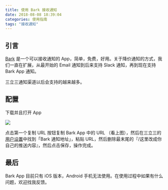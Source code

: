 ```yaml
---
title: 使用 Bark 接收通知
date: 2018-08-08 18:39:04
categories: 使用指南
tags: "接收通知"
---
```


## 引言

[Bark](https://3li3.com/app/view?id=287825) 是一个可以接收通知的 App，简单，免费，好用。关于降价通知的方式，我们一直在扩展，从最开始的 Email 通知到后来支持 Slack 通知，再到现在支持 Bark App 通知。

三立三通知渠道以后会支持的越来越多。

## 配置

下载并且打开 App

![](https://ws1.sinaimg.cn/large/4cc5f9b3gy1fu2dozd098j20910fytaj.jpg)


点击第一个复制 URL 按钮复制 Bark App 中的 URL （看上图），然后在三立三的[用户设置](https://3li3.com/user/profile)中找到「Bark 通知地址」，粘贴 URL，然后删除最末尾的『/这里改成你自己的推送内容』，然后点击保存，操作完成。


## 最后

Bark App 目前只有 iOS 版本，Android 手机无法使用。在使用过程中如果有什么问题，欢迎找我反馈。
